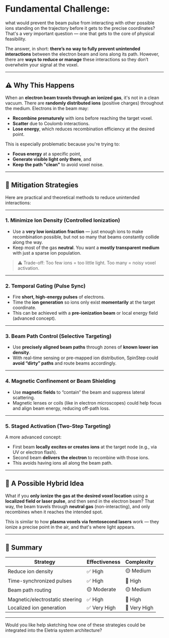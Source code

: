 # Fundamental Challenge:

what would prevent the beam pulse from interacting with other possible ions standing on the trajectory before it gets to the precise coordinates?
That's a very important question — one that gets to the core of physical feasibility.

The answer, in short: **there’s no way to fully prevent unintended interactions** between the electron beam and ions along its path. However, there are **ways to reduce or manage** these interactions so they don’t overwhelm your signal at the voxel.

---

## ⚠️ Why This Happens

When an **electron beam travels through an ionized gas**, it's not in a clean vacuum. There are **randomly distributed ions** (positive charges) throughout the medium. Electrons in the beam may:

* **Recombine prematurely** with ions before reaching the target voxel.
* **Scatter** due to Coulomb interactions.
* **Lose energy**, which reduces recombination efficiency at the desired point.

This is especially problematic because you're trying to:

* **Focus energy** at a specific point,
* **Generate visible light only there**, and
* **Keep the path "clean"** to avoid voxel noise.

---

## 🔧 Mitigation Strategies

Here are practical and theoretical methods to reduce unintended interactions:

---

### 1. **Minimize Ion Density (Controlled Ionization)**

* Use a **very low ionization fraction** — just enough ions to make recombination possible, but not so many that beams constantly collide along the way.
* Keep most of the gas **neutral**. You want a **mostly transparent medium** with just a sparse ion population.

> ⚠️ Trade-off: Too few ions = too little light. Too many = noisy voxel activation.

---

### 2. **Temporal Gating (Pulse Sync)**

* Fire **short, high-energy pulses** of electrons.
* Time the **ion generation** so ions only exist **momentarily** at the target coordinate.
* This can be achieved with a **pre-ionization beam** or local energy field (advanced concept).

---

### 3. **Beam Path Control (Selective Targeting)**

* Use **precisely aligned beam paths** through zones of **known lower ion density**.
* With real-time sensing or pre-mapped ion distribution, SpinStep could **avoid “dirty” paths** and route beams accordingly.

---

### 4. **Magnetic Confinement or Beam Shielding**

* Use **magnetic fields** to “contain” the beam and suppress lateral scattering.
* Magnetic lenses or coils (like in electron microscopes) could help focus and align beam energy, reducing off-path loss.

---

### 5. **Staged Activation (Two-Step Targeting)**

A more advanced concept:

* First beam **locally excites or creates ions** at the target node (e.g., via UV or electron flash).
* Second beam **delivers the electron** to recombine with those ions.
* This avoids having ions all along the beam path.

---

## 🧠 A Possible Hybrid Idea

What if you **only ionize the gas at the desired voxel location** using a **localized field or laser pulse**, and then send in the electron beam? That way, the beam travels through **neutral gas** (non-interacting), and only recombines when it reaches the intended spot.

This is similar to how **plasma voxels via femtosecond lasers** work — they ionize a precise point in the air, and that's where light appears.

---

## 🧩 Summary

| Strategy                        | Effectiveness | Complexity   |
| ------------------------------- | ------------- | ------------ |
| Reduce ion density              | ✅ High        | 🟡 Medium    |
| Time-synchronized pulses        | ✅ High        | 🔴 High      |
| Beam path routing               | 🟡 Moderate   | 🟡 Medium    |
| Magnetic/electrostatic steering | ✅ High        | 🔴 High      |
| Localized ion generation        | ✅ Very High   | 🔴 Very High |

---

Would you like help sketching how one of these strategies could be integrated into the Eletria system architecture?
